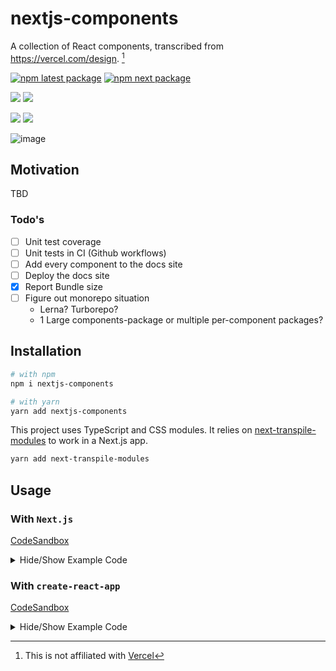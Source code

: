# nextjs-components

A collection of React components, transcribed from https://vercel.com/design. [^1]

[^1]: This is not affiliated with [Vercel](https://vercel.com)

[![npm latest package](https://img.shields.io/npm/v/nextjs-components/latest.svg)](https://www.npmjs.com/package/nextjs-components) [![npm next package](https://img.shields.io/npm/v/nextjs-components/next.svg)](https://www.npmjs.com/package/nextjs-components)

![](https://badgen.net/bundlephobia/min/nextjs-components) ![](https://badgen.net/bundlephobia/minzip/nextjs-components)

![](https://badgen.net/bundlephobia/dependency-count/nextjs-components) ![](https://badgen.net/bundlephobia/tree-shaking/nextjs-components)

![image](https://user-images.githubusercontent.com/26389321/148666442-01896de9-0ec6-46f4-aca8-8ec844b3f8ef.png)


## Motivation

TBD

### Todo's

- [ ] Unit test coverage
- [ ] Unit tests in CI (Github workflows)
- [ ] Add every component to the docs site
- [ ] Deploy the docs site
- [x] Report Bundle size
- [ ] Figure out monorepo situation
  - Lerna? Turborepo?
  - 1 Large components-package or multiple per-component packages?

## Installation

```bash
# with npm
npm i nextjs-components
```

```bash
# with yarn
yarn add nextjs-components
```

This project uses TypeScript and CSS modules. It relies on [next-transpile-modules](https://github.com/martpie/next-transpile-modules) to work in a Next.js app.

```bash
yarn add next-transpile-modules
```

## Usage

### With `Next.js`

[CodeSandbox](https://codesandbox.io/s/nextjs-components-next-t7vil)

<details>
  <summary>Hide/Show Example Code</summary>

Transpile ♻️

```js
// next.config.js
const withTM = require("next-transpile-modules")(["nextjs-components"]);

/**
 * @type {import('next').NextConfig}
 */
const nextConfig = {
  reactStrictMode: true,
};

module.exports = withTM(nextConfig);
```

Import Global CSS 💅

```tsx
// pages/_app.tsx
import "nextjs-components/dist/styles/globals.css";

import {
  ThemeContextProvider,
  ToastsProvider,
  ToastArea,
} from "nextjs-components";

function App({ Component, pageProps }) {
  return (
    <ThemeContextProvider>
      <ToastsProvider>
        <Component {...pageProps} />
        <ToastArea />
      </ToastsProvider>
    </ThemeContextProvider>
  );
}

export default App;
```

Import Components 🎉

```tsx
// pages/index.tsx
import {
  Button,
  Checkbox,
  Container,
  fs,
  LoadingDots,
  Spacer,
  Spinner,
  Text,
  useTheme,
  useToasts,
  IconSizeContext,
  Toggle,
} from "nextjs-components";

import { Sun, Moon } from "nextjs-components/dist/icons";

export default function IndexPage() {
  const { selectTheme, isDarkMode } = useTheme();
  const toast = useToasts();

  return (
    <Container center>
      <Container row vcenter>
        <IconSizeContext.Provider value={{ size: 18 }}>
          <Sun />
          <Spacer x={0.4} />
          <Toggle
            checked={isDarkMode}
            onChange={(checked) => {
              selectTheme(checked ? "dark" : "light");
              toast.current.message(
                `Theme has been set to ${checked ? "dark" : "light"}`
              );
            }}
          />
          <Spacer x={0.4} />
          <Moon />
        </IconSizeContext.Provider>
      </Container>
      <Text h1 noMargin>
        Hello World
      </Text>
      <Text h2 noMargin>
        Hello World
      </Text>
      <Text h3 noMargin>
        Hello World
      </Text>

      <Spacer />

      <fs.Fieldset>
        <fs.Content>
          <fs.Title>The Holland Lop Jumped over the Fence</fs.Title>
          <fs.Subtitle>The Holland Lop Jumped over the Fence</fs.Subtitle>
        </fs.Content>
        <fs.Footer>
          <fs.Footer.Status>
            The Holland lop Jumped over the Fence
            <Spacer />
          </fs.Footer.Status>
          <fs.Footer.Actions>
            <Button size="small">Action</Button>
          </fs.Footer.Actions>
        </fs.Footer>
      </fs.Fieldset>

      <Spacer />
      <Button>A button!</Button>
      <Spacer />
      <Checkbox>A checkbox</Checkbox>
      <Spacer />
      <LoadingDots size={8} />
      <Spacer />
      <Spinner />
    </Container>
  );
}
```

</details>

### With `create-react-app`

[CodeSandbox](https://codesandbox.io/s/nextjs-components-zhbkv)

<details>
  <summary>Hide/Show Example Code</summary>

```jsx
// index.js
import { StrictMode } from "react";
import ReactDOM from "react-dom";

import "nextjs-components/dist/styles/globals.css";

import {
  ThemeContextProvider,
  ToastsProvider,
  ToastArea,
} from "nextjs-components";

import App from "./App";

const rootElement = document.getElementById("root");
ReactDOM.render(
  <StrictMode>
    <ThemeContextProvider>
      <ToastsProvider>
        <App />
        <ToastArea />
      </ToastsProvider>
    </ThemeContextProvider>
  </StrictMode>,
  rootElement
);
```

```jsx
// App.js
import {
  Button,
  Checkbox,
  Container,
  fs,
  LoadingDots,
  Spacer,
  Spinner,
  Text,
  useTheme,
  useToasts,
  IconSizeContext,
  Toggle,
} from "nextjs-components";

import { Sun, Moon } from "nextjs-components/dist/icons";

export default function App() {
  const { selectTheme, isDarkMode } = useTheme();
  const toast = useToasts();

  return (
    <Container center>
      <Container row vcenter>
        <IconSizeContext.Provider value={{ size: 18 }}>
          <Sun />
          <Spacer x={0.4} />
          <Toggle
            checked={isDarkMode}
            onChange={(checked) => {
              selectTheme(checked ? "dark" : "light");
              toast.current.message(
                `Theme has been set to ${checked ? "dark" : "light"}`
              );
            }}
          />
          <Spacer x={0.4} />
          <Moon />
        </IconSizeContext.Provider>
      </Container>
      <Text h1 noMargin>
        Hello World
      </Text>
      <Text h2 noMargin>
        Hello World
      </Text>
      <Text h3 noMargin>
        Hello World
      </Text>

      <Spacer />

      <fs.Fieldset>
        <fs.Content>
          <fs.Title>The Holland Lop Jumped over the Fence</fs.Title>
          <fs.Subtitle>The Holland Lop Jumped over the Fence</fs.Subtitle>
        </fs.Content>
        <fs.Footer>
          <fs.Footer.Status>
            The Holland lop Jumped over the Fence
            <Spacer />
          </fs.Footer.Status>
          <fs.Footer.Actions>
            <Button size="small">Action</Button>
          </fs.Footer.Actions>
        </fs.Footer>
      </fs.Fieldset>

      <Spacer />
      <Button>A button!</Button>
      <Spacer />
      <Checkbox>A checkbox</Checkbox>
      <Spacer />
      <LoadingDots size={8} />
      <Spacer />
      <Spinner />
    </Container>
  );
}
```

</details>

